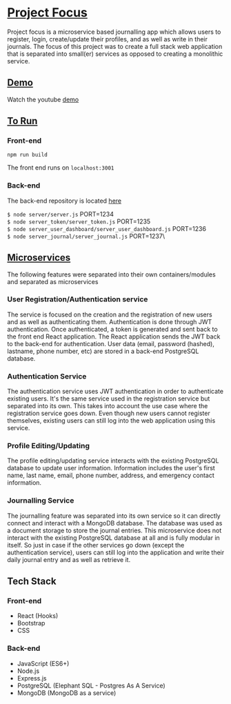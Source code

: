 # <u>Project Focus</u>
Project focus is a microservice based journalling app which allows users to register, login, create/update their profiles, and as well as write in their journals. The focus of this project was to create a full stack web application that is separated into small(er) services as opposed to creating a monolithic service.

## <u>Demo</u>
Watch the youtube [demo](https://www.youtube.com/watch?v=a1uEq9twGnA)

## <u>To Run</u>
### Front-end
`npm run build`

The front end runs on `localhost:3001`


### Back-end
The back-end repository is located [here](https://github.com/andrewh-code/focus-scarlet-frostbite)

`$ node server/server.js` PORT=1234\
`$ node server_token/server_token.js` PORT=1235\
`$ node server_user_dashboard/server_user_dashboard.js` PORT=1236\
`$ node server_journal/server_journal.js` PORT=1237\


## <u>Microservices</u>
The following features were separated into their own containers/modules and separated as microservices

### User Registration/Authentication service
The service is focused on the creation and the registration of new users and as well as authenticating them. Authentication is done through JWT authentication. Once authenticated, a token is generated and sent back to the front end React application. The React application sends the JWT back to the back-end for authentication. User data (email, password (hashed), lastname, phone number, etc) are stored in a back-end PostgreSQL database.

### Authentication Service
The authentication service uses JWT authentication in order to authenticate existing users. It's the same service used in the registration service but separated into its own. This takes into account the use case where the registration service goes down. Even though new users cannot register themselves, existing users can still log into the web application using this service.

### Profile Editing/Updating
The profile editing/updating service interacts with the existing PostgreSQL database to update user information. Information includes the user's first name, last name, email, phone number, address, and emergency contact information.

### Journalling Service
The journalling feature was separated into its own service so it can directly connect and interact with a MongoDB database. The database was used as a document storage to store the journal entries. This microservice does not interact with the existing PostgreSQL database at all and is fully modular in itself. So just in case if the other services go down (except the authentication service), users can still log into the application and write their daily journal entry and as well as retrieve it.



## Tech Stack

### Front-end
- React (Hooks)
- Bootstrap
- CSS

### Back-end
- JavaScript (ES6+)
- Node.js
- Express.js
- PostgreSQL (Elephant SQL - Postgres As A Service)
- MongoDB (MongoDB as a service)
